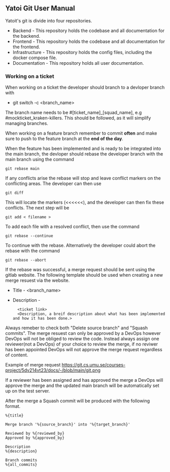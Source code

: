 <h2>Yatoi Git User Manual</h2>

Yatoit's git is divide into four repositories.
- Backend - This repository holds the codebase and all documentation for the backend.
- Frontend - This repository holds the codebase and all documentation for the frontend.
- Infrastructure - This repository holds the config files, including the docker compose file.
- Documentation - This repository holds all user documentation.

<h3>Working on a ticket</h3>
When working on a ticket the developer should branch to a devloper branch with 

- git switch -c <branch_name>

The branch name needs to be #[ticket_name]_[squad_name], e.g #mockticket_kraken-killers. This should be followed, as it will simplify managing branches.

When working on a feature branch remember to commit **often** and make sure to push to the feature branch at the **end of the day**.

When the feature has been implemented and is ready to be integrated into the main branch, the devloper should rebase the developer branch with the main branch using the command

``git rebase main``

If any conflicts arise the rebase will stop and leave conflict markers on the conflicting areas. The developer can then use 

``git diff`` 

This will locate the markers (<<<<<<), and the developer can then fix these conflicts. The next step will be

``git add < filename >`` 

To add each file with a resolved conflict, then use the command

``git rebase --continue``    

To continue with the rebase. Alternatively the developer could abort the rebase with the command

``git rebase --abort``

If the rebase was successful, a merge request should be sent using the gitlab website. The following template should be used when creating a new merge resuest via the website.
- Title - <branch_name>
- Description - 
        
        <ticket link>
        <Description, a breif description about what has been implemented and how it has been done.> 
Always remeber to check both "Delete source branch" and "Squash commits".
The merge resuest can only be approved by a DevOps however DevOps will not be obliged to review the code. Instead always assign one reviewer(not a DevOps) of your choice to review the merge, if no reviwer has been appointed DevOps will not approve the merge request regardless of content. 

Example of merge request https://git.cs.umu.se/courses-project/5dv214vt23/docs/-/blob/main/git.png

If a reviewer has been assigned and has approved the merge a DevOps will approve the merge and the updated main branch will be automatically set up on the test server.

After the merge a Squash commit will be produced with the following format.

    %{title}

    Merge branch '%{source_branch}' into '%{target_branch}'

    Reviewed by %{reviewed_by}
    Approved by %{approved_by}

    Description
    %{description}

    Branch commits
    %{all_commits}


                
    
